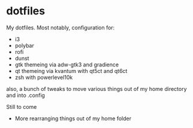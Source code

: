 # dotfiles
My dotfiles. Most notably, configuration for:
- i3
- polybar
- rofi
- dunst
- gtk themeing via adw-gtk3 and gradience
- qt themeing via kvantum with qt5ct and qt6ct
- zsh with powerlevel10k

also, a bunch of tweaks to move various things out of my home directory and into .config

Still to come
- More rearranging things out of my home folder
